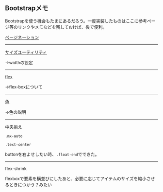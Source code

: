## Bootstrapメモ

Bootstrapを使う機会もたまにあるだろう。一度実装したものはここに参考ページ等のリンクやメモなどを残しておけば、後で便利。

[ページネーション](https://getbootstrap.jp/docs/5.0/components/pagination/)

---

[サイズユーティリティ](https://bootstrap-guide.com/utilities/sizing)

→widthの設定

---

[flex](https://getbootstrap.jp/docs/5.0/utilities/flex/)

→flex-boxについて

---

[色](https://getbootstrap.jp/docs/5.0/utilities/colors/)

→色の説明

---

中央揃え

`.mx-auto`

`.text-center`

buttonを右よせしたい時、`.float-end`でできた。

---

flex-shrink

flexboxで要素を横並びにしたあと、必要に応じてアイテムのサイズを縮小させるときにつかう？みたい


